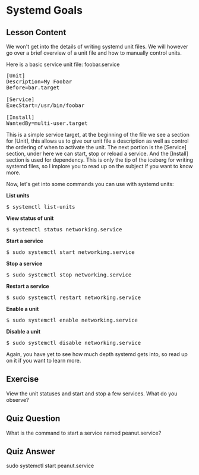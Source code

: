 # Systemd Goals

## Lesson Content

We won't get into the details of writing systemd unit files. We will however go over a brief overview of a unit file and how to manually control units.

Here is a basic service unit file: foobar.service

<pre>
[Unit]
Description=My Foobar
Before=bar.target

[Service]
ExecStart=/usr/bin/foobar

[Install]
WantedBy=multi-user.target
</pre>

This is a simple service target, at the beginning of the file we see a section for [Unit], this allows us to give our unit file a description as well as control the ordering of when to activate the unit. The next portion is the [Service] section, under here we can start, stop or reload a service. And the [Install] section is used for dependency. This is only the tip of the iceberg for writing systemd files, so I implore you to read up on the subject if you want to know more.

Now, let's get into some commands you can use with systemd units:

<b>List units</b>

<pre>$ systemctl list-units</pre>

<b>View status of unit</b>

<pre>$ systemctl status networking.service</pre>

<b>Start a service</b>

<pre>$ sudo systemctl start networking.service</pre>

<b>Stop a service</b>

<pre>$ sudo systemctl stop networking.service</pre>

<b>Restart a service</b>

<pre>$ sudo systemctl restart networking.service</pre>

<b>Enable a unit</b>

<pre>$ sudo systemctl enable networking.service</pre>

<b>Disable a unit</b>

<pre>$ sudo systemctl disable networking.service</pre>

Again, you have yet to see how much depth systemd gets into, so read up on it if you want to learn more.

## Exercise

View the unit statuses and start and stop a few services. What do you observe?

## Quiz Question

What is the command to start a service named peanut.service?

## Quiz Answer

sudo systemctl start peanut.service
